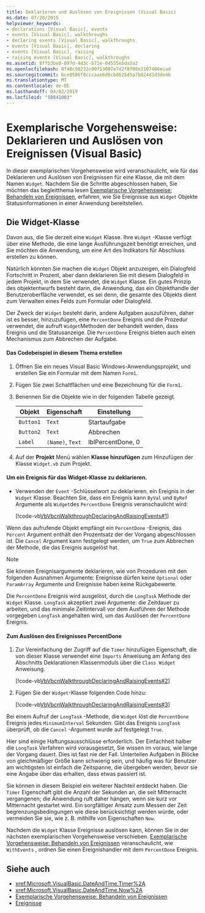 ```yaml
---
title: Deklarieren und Auslösen von Ereignissen (Visual Basic)
ms.date: 07/20/2015
helpviewer_keywords:
- declarations [Visual Basic], events
- events [Visual Basic], walkthroughs
- declaring events [Visual Basic], walkthroughs
- events [Visual Basic], declaring
- events [Visual Basic], raising
- raising events [Visual Basic], walkthroughs
ms.assetid: 8ffb3be8-097d-4d3c-b71e-04555ebda2a2
ms.openlocfilehash: 0f48c90232c00f53007e7d2f8f08e2107406ecad
ms.sourcegitcommit: bce0586f0cccaae6d6cbd625d5a7b824d1d3de4b
ms.translationtype: MT
ms.contentlocale: de-DE
ms.lasthandoff: 04/02/2019
ms.locfileid: "58841003"
---
```

# <a name="walkthrough-declaring-and-raising-events-visual-basic"></a>Exemplarische Vorgehensweise: Deklarieren und Auslösen von Ereignissen (Visual Basic)
In dieser exemplarischen Vorgehensweise wird veranschaulicht, wie für das Deklarieren und Auslösen von Ereignissen für eine Klasse, die mit dem Namen `Widget`. Nachdem Sie die Schritte abgeschlossen haben, Sie möchten das begleitthema lesen [Exemplarische Vorgehensweise: Behandeln von Ereignissen](../../../../visual-basic/programming-guide/language-features/events/walkthrough-handling-events.md), erfahren, wie Sie Ereignisse aus `Widget` Objekte Statusinformationen in einer Anwendung bereitstellen.  
  
## <a name="the-widget-class"></a>Die Widget-Klasse  
 Davon aus, die Sie derzeit eine `Widget` Klasse. Ihre `Widget` -Klasse verfügt über eine Methode, die eine lange Ausführungszeit benötigt erreichen, und Sie möchten die Anwendung, um eine Art des Indikators für Abschluss erstellen zu können.  
  
 Natürlich könnten Sie machen die `Widget` Objekt anzuzeigen, ein Dialogfeld Fortschritt in Prozent, aber dann deklarieren Sie mit diesem Dialogfeld in jedem Projekt, in dem Sie verwendet, die `Widget` Klasse. Ein gutes Prinzip des objektentwurfs besteht darin, die Anwendung, das ein Objekthandle der Benutzeroberfläche verwendet, es sei denn, die gesamte des Objekts dient zum Verwalten eines Felds zum Formular oder Dialogfeld.  
  
 Der Zweck der `Widget` besteht darin, andere Aufgaben auszuführen, daher ist es besser, hinzuzufügen, eine `PercentDone` Ereignis und die Prozedur verwendet, die aufruft `Widget`Methoden der behandelt werden, dass Ereignis und die Statusanzeige. Die `PercentDone` Ereignis bieten auch einen Mechanismus zum Abbrechen der Aufgabe.  
  
#### <a name="to-build-the-code-example-for-this-topic"></a>Das Codebeispiel in diesem Thema erstellen  
  
1.  Öffnen Sie ein neues Visual Basic Windows-Anwendungsprojekt, und erstellen Sie ein Formular mit dem Namen `Form1`.  
  
2.  Fügen Sie zwei Schaltflächen und eine Bezeichnung für die `Form1`.  
  
3.  Benennen Sie die Objekte wie in der folgenden Tabelle gezeigt.  
  
    |Objekt|Eigenschaft|Einstellung|  
    |------------|--------------|-------------|  
    |`Button1`|`Text`|Startaufgabe|  
    |`Button2`|`Text`|Abbrechen|  
    |`Label`|`(Name)`, `Text`|lblPercentDone, 0|  
  
4.  Auf der **Projekt** Menü wählen **Klasse hinzufügen** zum Hinzufügen der Klasse `Widget.vb` zum Projekt.  
  
#### <a name="to-declare-an-event-for-the-widget-class"></a>Um ein Ereignis für das Widget-Klasse zu deklarieren.  
  
-   Verwenden der `Event` -Schlüsselwort zu deklarieren, ein Ereignis in der `Widget` Klasse. Beachten Sie, dass ein Ereignis kann `ByVal` und `ByRef` Argumente als `Widget`des `PercentDone` Ereignis veranschaulicht wird:  
  
     [!code-vb[VbVbcnWalkthroughDeclaringAndRaisingEvents#1](~/samples/snippets/visualbasic/VS_Snippets_VBCSharp/VbVbcnWalkthroughDeclaringAndRaisingEvents/VB/Widget.vb#1)]  
  
 Wenn das aufrufende Objekt empfängt ein `PercentDone` -Ereignis, das `Percent` Argument enthält den Prozentsatz der der Vorgang abgeschlossen ist. Die `Cancel` Argument kann festgelegt werden, um `True` zum Abbrechen der Methode, die das Ereignis ausgelöst hat.  
  
> [!NOTE]
>  Sie können Ereignisargumente deklarieren, wie von Prozeduren mit den folgenden Ausnahmen Argumente: Ereignisse dürfen keine `Optional` oder `ParamArray` Argumente und Ereignisse haben keine Rückgabewerte.  
  
 Die `PercentDone` Ereignis wird ausgelöst, durch die `LongTask` Methode der `Widget` Klasse. `LongTask` akzeptiert zwei Argumente: die Zeitdauer zu arbeiten, und das minimale Zeitintervall vor dem Ausführen der Methode vorgegeben `LongTask` angehalten wird, um das Auslösen der `PercentDone` Ereignis.  
  
#### <a name="to-raise-the-percentdone-event"></a>Zum Auslösen des Ereignisses PercentDone  
  
1.  Zur Vereinfachung der Zugriff auf die `Timer` hinzufügen Eigenschaft, die von dieser Klasse verwendet eine `Imports` Anweisung am Anfang des Abschnitts Deklarationen Klassenmoduls über die `Class Widget` Anweisung.  
  
     [!code-vb[VbVbcnWalkthroughDeclaringAndRaisingEvents#2](~/samples/snippets/visualbasic/VS_Snippets_VBCSharp/VbVbcnWalkthroughDeclaringAndRaisingEvents/VB/Widget.vb#2)]  
  
2.  Fügen Sie der `Widget`-Klasse folgenden Code hinzu:  
  
     [!code-vb[VbVbcnWalkthroughDeclaringAndRaisingEvents#3](~/samples/snippets/visualbasic/VS_Snippets_VBCSharp/VbVbcnWalkthroughDeclaringAndRaisingEvents/VB/Widget.vb#3)]  
  
 Bei einem Aufruf der `LongTask` -Methode, die `Widget` löst die `PercentDone` Ereignis jedes `MinimumInterval` Sekunden. Gibt das Ereignis `LongTask` überprüft, ob die `Cancel` -Argument wurde auf festgelegt `True`.  
  
 Hier sind einige Haftungsausschlüsse erforderlich. Der Einfachheit halber die `LongTask` Verfahren wird vorausgesetzt, Sie wissen im voraus, wie lange der Vorgang dauert. Dies ist fast nie der Fall. Unterteilen Aufgaben in Blöcke von gleichmäßiger Größe kann schwierig sein, und häufig was für Benutzer am wichtigsten ist einfach die Zeitspanne, die übergeben werden, bevor sie eine Angabe über das erhalten, dass etwas passiert ist.  
  
 Sie können in diesem Beispiel ein weiterer Nachteil entdeckt haben. Die `Timer` Eigenschaft gibt die Anzahl der Sekunden an, die seit Mitternacht vergangenen; die Anwendung ruft daher hängen, wenn sie kurz vor Mitternacht gestartet wird. Ein sorgfältiger Ansatz zum Messen der Zeit begrenzungsbedingungen wie diese berücksichtigt werden würde, oder vermeiden Sie sie, wie z. B. mithilfe von Eigenschaften `Now`.  
  
 Nachdem die `Widget` Klasse Ereignisse auslösen kann, können Sie in der nächsten exemplarischen Vorgehensweise verschieben. [Exemplarische Vorgehensweise: Behandeln von Ereignissen](../../../../visual-basic/programming-guide/language-features/events/walkthrough-handling-events.md) veranschaulicht, wie `WithEvents` , ordnen Sie einen Ereignishandler mit dem `PercentDone` Ereignis.  
  
## <a name="see-also"></a>Siehe auch

- <xref:Microsoft.VisualBasic.DateAndTime.Timer%2A>
- <xref:Microsoft.VisualBasic.DateAndTime.Now%2A>
- [Exemplarische Vorgehensweise: Behandeln von Ereignissen](../../../../visual-basic/programming-guide/language-features/events/walkthrough-handling-events.md)
- [Ereignisse](../../../../visual-basic/programming-guide/language-features/events/index.md)
